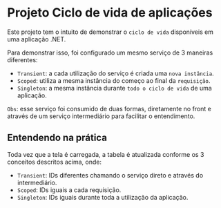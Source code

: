 # Projeto Ciclo de vida de aplicações

Este projeto tem o intuito de demonstrar o `ciclo de vida` disponíveis em uma aplicação .NET.

Para demonstrar isso, foi configurado um mesmo serviço de 3 maneiras diferentes:

- `Transient`: a cada utilização do serviço é criada uma `nova instância`.
- `Scoped`: utiliza a mesma instância do começo ao final da `requisição`.
- `Singleton`: a mesma instância durante `todo o ciclo de vida` de uma aplicação.

`Obs`: esse serviço foi consumido de duas formas, diretamente no front e através de um serviço intermediário para facilitar o entendimento.

## Entendendo na prática

Toda vez que a tela é carregada, a tabela é atualizada conforme os 3 conceitos descritos acima, onde:

- `Transient`: IDs diferentes chamando o serviço direto e através do intermediário.
- `Scoped`: IDs iguais a cada requisição.
- `Singleton`: IDs iguais durante toda a utilização da aplicação.